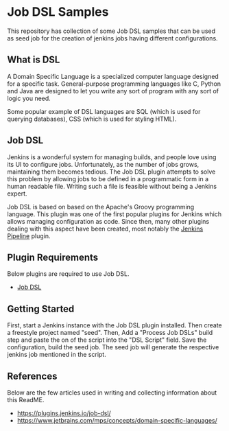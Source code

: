 # Job DSL Samples
This repository has collection of some Job DSL samples that can be used as seed job for the creation of jenkins jobs having different configurations.

## What is DSL
A Domain Specific Language is a specialized computer language designed for a specific task. General-purpose programming languages like C, Python and Java are designed to let you write any sort of program with any sort of logic you need.

Some popular example of DSL languages are SQL (which is used for querying databases), CSS (which is used for styling HTML).

## Job DSL
Jenkins is a wonderful system for managing builds, and people love using its UI to configure jobs. Unfortunately, as the number of jobs grows, maintaining them becomes tedious. The Job DSL plugin attempts to solve this problem by allowing jobs to be defined in a programmatic form in a human readable file. Writing such a file is feasible without being a Jenkins expert.

Job DSL is based on based on the Apache's Groovy programming language. This plugin was one of the first popular plugins for Jenkins which allows managing configuration as code. Since then, many other plugins dealing with this aspect have been created, most notably the [Jenkins Pipeline](https://www.jenkins.io/doc/book/pipeline/) plugin.

## Plugin Requirements
Below plugins are required to use Job DSL.
* [Job DSL](https://plugins.jenkins.io/job-dsl/)

## Getting Started
First, start a Jenkins instance with the Job DSL plugin installed. Then create a freestyle project named "seed". Then, Add a "Process Job DSLs" build step and paste the on of the script into the "DSL Script" field. Save the configuration, build the seed job. The seed job will generate the respective jenkins job mentioned in the script.

## References
Below are the few articles used in writing and collecting information about this ReadME.

- https://plugins.jenkins.io/job-dsl/
- https://www.jetbrains.com/mps/concepts/domain-specific-languages/
